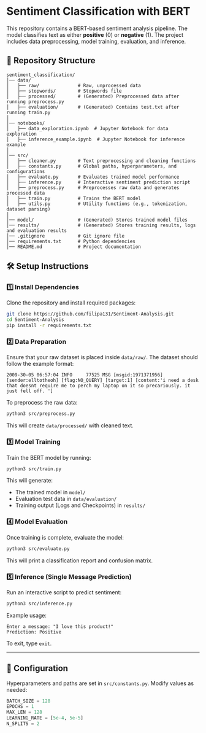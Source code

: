 # Sentiment Classification with BERT

This repository contains a BERT-based sentiment analysis pipeline. The model classifies text as either **positive** (0) or **negative** (1). The project includes data preprocessing, model training, evaluation, and inference.

## 📁 Repository Structure
```
sentiment_classification/
│── data/
│   ├── raw/              # Raw, unprocessed data
│   ├── stopwords/        # Stopwords file
│   ├── processed/        # (Generated) Preprocessed data after running preprocess.py
│   ├── evaluation/       # (Generated) Contains test.txt after running train.py
│
│── notebooks/
│   ├── data_exploration.ipynb  # Jupyter Notebook for data exploration
│   ├── inference_example.ipynb  # Jupyter Notebook for inference example
│
│── src/
│   ├── cleaner.py        # Text preprocessing and cleaning functions
│   ├── constants.py      # Global paths, hyperparameters, and configurations
│   ├── evaluate.py       # Evaluates trained model performance
│   ├── inference.py      # Interactive sentiment prediction script
│   ├── preprocess.py     # Preprocesses raw data and generates processed data
│   ├── train.py          # Trains the BERT model
│   ├── utils.py          # Utility functions (e.g., tokenization, dataset parsing)
│
│── model/                # (Generated) Stores trained model files
│── results/              # (Generated) Stores training results, logs and evaluation results
│── .gitignore            # Git ignore file
│── requirements.txt      # Python dependencies
│── README.md             # Project documentation
```

## 🛠 Setup Instructions

### 1️⃣ Install Dependencies

Clone the repository and install required packages:

```bash
git clone https://github.com/filipa131/Sentiment-Analysis.git
cd Sentiment-Analysis
pip install -r requirements.txt
```

### 2️⃣ Data Preparation

Ensure that your raw dataset is placed inside `data/raw/`. The dataset should follow the example format:

```
2009-30-05 06:57:04 INFO     77525 MSG [msgid:1971371956] [sender:elltotheoh] [flag:NO_QUERY] [target:1] [content:'i need a desk that doesnt require me to perch my laptop on it so precariously. it just fell off. ']
```

To preprocess the raw data:

```bash
python3 src/preprocess.py
```

This will create `data/processed/` with cleaned text.

### 3️⃣ Model Training

Train the BERT model by running:

```bash
python3 src/train.py
```

This will generate:
- The trained model in `model/`
- Evaluation test data in `data/evaluation/`
- Training output (Logs and Checkpoints) in `results/`

### 4️⃣ Model Evaluation

Once training is complete, evaluate the model:

```bash
python3 src/evaluate.py
```

This will print a classification report and confusion matrix.

### 5️⃣ Inference (Single Message Prediction)

Run an interactive script to predict sentiment:

```bash
python3 src/inference.py
```

Example usage:
```
Enter a message: "I love this product!"
Prediction: Positive
```

To exit, type `exit`.

---

## 🔧 Configuration

Hyperparameters and paths are set in `src/constants.py`. Modify values as needed:

```python
BATCH_SIZE = 128
EPOCHS = 1
MAX_LEN = 128
LEARNING_RATE = [5e-4, 5e-5]
N_SPLITS = 2
```
